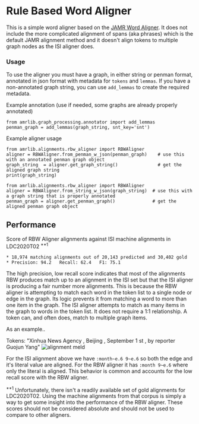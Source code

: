 # Rule Based Word Aligner

This is a simple word aligner based on the [JAMR Word Aligner](https://github.com/jflanigan/jamr/blob/Semeval-2016/src/AlignWords.scala).
It does not include the more complicated alignment of spans (aka phrases) which is the default JAMR
alignment method and it doesn't align tokens to multiple graph nodes as the ISI aligner does.

### Usage
To use the aligner you must have a graph, in either string or penman format, annotated in json format
with metadata for `tokens` and `lemmas`.  If you have a non-annotated graph string, you can use
`add_lemmas` to create the required metadata.

Example annotation (use if needed, some graphs are already properly annotated)
```
from amrlib.graph_processing.annotator import add_lemmas
penman_graph = add_lemmas(graph_string, snt_key='snt')
```

Example aligner usage
```
from amrlib.alignments.rbw_aligner import RBWAligner
aligner = RBWAligner.from_penman_w_json(penman_graph)    # use this with an annotated penman graph object
graph_string  = aligner.get_graph_string()               # get the aligned graph string
print(graph_string)
```
```
from amrlib.alignments.rbw_aligner import RBWAligner
aligner = RBWAligner.from_string_w_json(graph_string)  # use this with a graph string that is properly annotated
penman_graph = aligner.get_penman_graph()              # get the aligned penman graph object
```


## Performance
Score of RBW Aligner alignments against ISI machine alignments in LDC2020T02 <sup>**1</sup>
```
* 18,974 matching alignments out of 20,143 predicted and 30,402 gold
* Precision: 94.2   Recall: 62.4   F1: 75.1
```

The high precision, low recall score indicates that most of the alignments RBW produces match up to an
alignment in the ISI set but that the ISI aligner is producing a fair number more alignments.  This is
because the RBW aligner is attempting to match each word in the token list to a single node or edge in the graph. Its logic prevents it from matching a word to more than one item in the graph.  The ISI aligner attempts to match as many items in the graph to words in the token list.  It does not require
a 1:1 relationship.  A token can, and often does, match to multiple graph items.

As an example..

Tokens: "Xinhua News Agency , Beijing , September 1 st , by reporter Guojun Yang"
![alignment meld](https://github.com/bjascob/amrlib/raw/master/docs/images/rbw_vs_isi_alignments_example01.png)
<!--- docs/images/rbw_vs_isi_alignments_example01.png--->
<!--- https://github.com/bjascob/amrlib/raw/master/docs/images/rbw_vs_isi_alignments_example01.png --->

For the ISI alignment above we have `:month~e.6 9~e.6` so both the edge and it's literal value are aligned.
For the RBW aligner it has `:month 9~e.6` where only the literal is aligned.  This behavior is common
and accounts for the low recall score with the RBW aligner.

<sup>**1</sup>
Unfortunately, there isn't a readily available set of gold alignments for LDC2020T02.  Using the machine alignments
from that corpus is simply a way to get some insight into the performance of the RBW aligner.  These scores should not
be considered absolute and should not be used to compare to other aligners.
